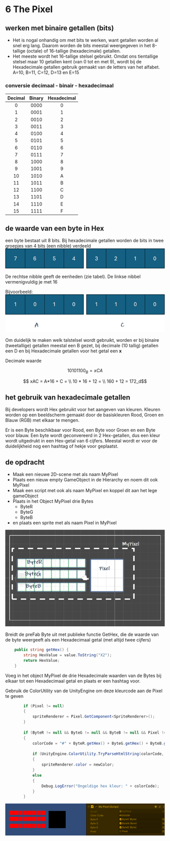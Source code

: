 # 6 The Pixel

## werken met binaire getallen (bits)
- Het is nogal onhandig om met bits te werken, want getallen worden al snel erg lang. Daarom worden de bits meestal weergegeven in het 8-tallige (octale) of 16-tallige (hexadecimale) getallen.
- Het meeste wordt het 16-tallige stelsel gebruikt. Omdat ons tientallige stelsel maar 10 getallen kent (van 0 tot en met 9), wordt bij  de Hexadecimale getallen gebruik gemaakt van de letters van het alfabet. A=10, B=11, C=12, D=13 en E=15




### conversie decimaal - binair - hexadecimaal

| Decimal | Binary  | Hexadecimal |
|:--------:|:--------:|:------------:|
| 0         | 0000     | 0            |
| 1         | 0001     | 1            |
| 2         | 0010     | 2            |
| 3         | 0011     | 3            |
| 4         | 0100     | 4            |
| 5         | 0101     | 5            |
| 6         | 0110     | 6            |
| 7         | 0111     | 7            |
| 8         | 1000     | 8            |
| 9         | 1001     | 9            |
| 10        | 1010     | A            |
| 11        | 1011     | B            |
| 12        | 1100     | C            |
| 13        | 1101     | D            |
| 14        | 1110     | E            |
| 15        | 1111     | F            |

## de waarde van een byte in Hex 
een byte bestaat uit 8 bits. Bij hexadecimale getallen worden de bits in twee groepjes van 4 bits (een nibble) verdeeld
![HexByte](images/HexByte.png)

De rechtse nibble geeft de eenheden (zie tabel). De linkse nibbel vermenigvuldig je met 16

Bijvoorbeeld:
![voorbeeld xCA](images/hexAC.png)

Om duidelijk te maken welk talstelsel wordt gebruikt, worden er bij binaire (tweetallige) getallen meestal een B gezet, bij decimale (10 tallig) getallen een D en bij Hexadecimale getallen voor het getal een **x**

Decimale waarde 

$$ 10101100_B = xCA $$

$$ xAC = A*16 + C = \\ 10 * 16 + 12 = \\ 160 + 12 = 172_d$$

## het gebruik van hexadecimale getallen
Bij developers wordt Hex gebruikt voor het aangeven van kleuren. Kleuren worden op een beeldscherm gemaakt door de basiskleuren Rood, Groen en Blauw (RGB) met elkaar te mengen. 

Er is een Byte beschikbaar voor Rood, een Byte voor Groen en een Byte voor blauw. Een byte wordt geconvereerd in 2 Hex-getallen, dus een kleur wordt uitgedrukt in een Hex-getal van 6 cijfers. Meestal wordt er voor de duidelijkheid nog een hashtag of hekje voor geplaatst. 

## de opdracht

- Maak een nieuwe 2D-scene met als naam MyPixel
- Plaats een nieuw empty GameObject in de Hierarchy en noem dit ook MyPixel
- Maak een script met ook als naam MyPixel en koppel dit aan het lege gameObject
- Plaats in het Object MyPixel drie Bytes
  - ByteR
  - ByteG
  - ByteB
- en plaats een sprite met als naam Pixel in MyPixel

![myPixel](images/myPixel.png)

Breidt de preFab Byte uit met publieke functie GetHex, die de waarde van de byte weergeeft als een Hexadecimaal getal (met altijd twee cijfers)

``` cs
    public string getHex() {
        string HexValue = value.ToString("X2");
        return HexValue;
    }
```

Voeg in het object MyPixel de drie Hexadecimale waarden van de Bytes bij elkaar tot een Hexadecimaal getal en plaats er een hashtag voor. 

Gebruik de ColorUtility van de UnityEngine om deze kleurcode aan de Pixel te geven

``` cs
        if (Pixel != null)
        {
            spriteRenderer = Pixel.GetComponent<SpriteRenderer>();
        }

        if (ByteR != null && ByteG != null && ByteB != null && Pixel != null)
        {
            colorCode = "#" + ByteR.getHex() + ByteG.getHex() + ByteB.getHex();
            
            if (UnityEngine.ColorUtility.TryParseHtmlString(colorCode, out Color newColor))
            {
                spriteRenderer.color = newColor; 
            }
            else
            {
                Debug.LogError("Ongeldige hex kleur: " + colorCode);
            }
        }
```

![Voorbeeld opdracht MyPixel](images/MyPixel.gif)